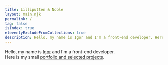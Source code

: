 ```yaml
---
title: Lilliputten & Noble
layout: main.njk
permalink: /
tag: false
isIndex: true
eleventyExcludeFromCollections: true
description: Hello, my name is Igor and I'm a front-end developer. Here is my small portfolio and selected&nbsp;projects.
---
```


Hello, my name is <a href="/about/">Igor</a> and I'm a front-end developer.<br />
Here is my small <a href="/projects/">portfolio and selected projects</a>.
